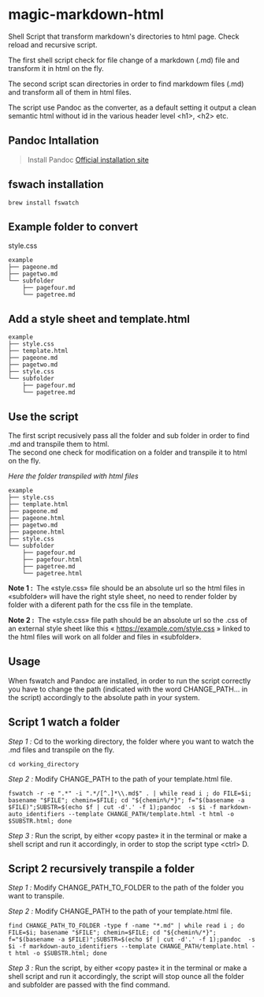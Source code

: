 # magic-markdown-html
Shell Script that transform markdown's directories to html page. Check reload and recursive script.

The first shell script check for file change of a markdown (.md) file and transform it in html on the fly.

The second script scan directories in order to find markdowm files (.md) and transform all of them in html files.

The script use Pandoc as the converter, as a default setting it output a clean semantic html without id in the various header level \<h1>, \<h2> etc.

## Pandoc Intallation

>Install Pandoc [Official installation site](https://pandoc.org/installing.html)

## fswach installation


```
brew install fswatch
```
## Example folder to convert
style.css
```
example
├── pageone.md
├── pagetwo.md
└── subfolder
    ├── pagefour.md
    └── pagetree.md
```
## Add a style sheet and template.html
```
example
├── style.css
├── template.html
├── pageone.md
├── pagetwo.md
├── style.css
└── subfolder
    ├── pagefour.md
    └── pagetree.md
```
## Use the script
The first script recusively pass all the folder and sub folder in order to find .md and transpile them to html.  
The second one check for modification on a folder and transpile it to html on the fly.

*Here the folder transpiled with html files* 

```
example
├── style.css
├── template.html
├── pageone.md
├── pageone.html
├── pagetwo.md
├── pageone.html
├── style.css
└── subfolder
    ├── pagefour.md
    ├── pagefour.html
    ├── pagetree.md
    └── pagetree.html
```
**Note 1 :&nbsp;** The «style.css» file should be an absolute url so the html files in «subfolder» will have the right style sheet, no need to render folder by folder with a diferent path for the css file in the template.

**Note 2 :&nbsp;** The «style.css» file path should be an absolute url so the .css of an external style sheet like this « https://example.com/style.css » linked to the html files will work on all folder and files in «subfolder».
## Usage
When fswatch and Pandoc are installed, in order to run the script correctly you have to change the path (indicated with the word CHANGE_PATH... in the script) accordingly to the absolute path in your system.

## Script 1 watch a folder

*Step 1 :* Cd to the working directory, the folder where you want to watch the .md files and transpile on the fly.
```
cd working_directory
```
*Step 2 :* Modify CHANGE_PATH to the path of your template.html file.
```
fswatch -r -e ".*" -i ".*/[^.]*\\.md$" . | while read i ; do FILE=$i; basename "$FILE"; chemin=$FILE; cd "${chemin%/*}"; f="$(basename -a $FILE)";SUBSTR=$(echo $f | cut -d'.' -f 1);pandoc  -s $i -f markdown-auto_identifiers --template CHANGE_PATH/template.html -t html -o $SUBSTR.html; done
```
*Step 3 :* Run the script, by either «copy paste» it in the terminal or make a shell script and run it accordingly, in order to stop the script type \<ctrl> D.
## Script 2 recursively transpile a folder
*Step 1 :* Modify CHANGE_PATH_TO_FOLDER to the path of the folder you want to transpile.

*Step 2 :* Modify CHANGE_PATH to the path of your template.html file.
```
find CHANGE_PATH_TO_FOLDER -type f -name "*.md" | while read i ; do FILE=$i; basename "$FILE"; chemin=$FILE; cd "${chemin%/*}"; f="$(basename -a $FILE)";SUBSTR=$(echo $f | cut -d'.' -f 1);pandoc  -s $i -f markdown-auto_identifiers --template CHANGE_PATH/template.html -t html -o $SUBSTR.html; done
```
*Step 3 :* Run the script, by either «copy paste» it in the terminal or make a shell script and run it accordingly, the script will stop ounce all the folder and subfolder are passed with the find command.
